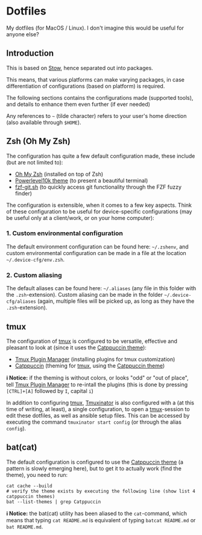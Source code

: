 # Dotfiles

My dotfiles (for MacOS / Linux). I don't imagine this would be useful for anyone else?

## Introduction

This is based on [Stow](https://www.gnu.org/software/stow/manual/stow.html), hence separated out into packages.

This means, that various platforms can make varying packages, in case differentiation of configurations (based on platform) is required.

The following sections contains the configurations made (supported tools), and details to enhance them even further (if ever needed)

Any references to `~` (tilde character) refers to your user's home direction (also available through `$HOME`).

## Zsh (Oh My Zsh)

The configuration has quite a few default configuration made, these include (but are not limited to):

- [Oh My Zsh][oh-my-zsh] (installed on top of Zsh)
- [Powerlevel10k theme][powerlevel10k] (to present a beautiful terminal)
- [fzf-git.sh][fzf-git] (to quickly access git functionality through the FZF fuzzy finder)

The configuration is extensible, when it comes to a few key aspects. Think of these configuration to be useful for device-specific
configurations (may be useful only at a client/work, or on your home computer):

### 1. Custom environmental configuration

The default environment configuration can be found here: `~/.zshenv`, and custom environmental configuration can be made in a file
at the location `~/.device-cfg/env.zsh`.

### 2. Custom aliasing

The default aliases can be found here: `~/.aliases` (any file in this folder with the `.zsh`-extension). Custom aliasing can be made
in the folder `~/.device-cfg/aliases` (again, multiple files will be picked up, as long as they have the `.zsh`-extension).

## tmux

The configuration of [tmux] is configured to be versatile, effective and pleasant to look at 
(since it uses the [Catppuccin theme][catppuccin]):

- [Tmux Plugin Manager][tpm] (installing plugins for tmux customization)
- [Catppuccin][tmux-catppuccin] (theming for [tmux], using the [Catppuccin theme][catppuccin])

**ℹ️ Notice:** if the theming is without colors, or looks "odd" or "out of place", tell [Tmux Plugin Manager][tpm] to re-intall the 
plugins (this is done by pressing `[CTRL]+[A]` followed by `I`, capital `i`)

In addition to configuring [tmux], [Tmuxinator][tmuxinator] is also configured with a (at this time of writing, at least), a single
configuration, to open a [tmux]-session to edit these dotfiles, as well as ansible setup files. This can be accessed by executing
the command `tmuxinator start config` (or through the alias `config`).

## bat(cat)

The default configuration is configured to use the [Catppuccin theme][catppuccin] (a pattern is slowly emerging here), but to get it to 
actually work (find the theme), you need to run:

```
cat cache --build
# verify the theme exists by executing the following line (show list 4 catppuccin themes)
bat --list-themes | grep Catppuccin
```

**ℹ️ Notice:** the bat(cat) utility has been aliased to the `cat`-command, which means that typing `cat README.md` is equivalent of
typing `batcat README.md` or `bat README.md`.

<!-- Links -->
[oh-my-zsh]: https://ohmyz.sh/
[powerlevel10k]: https://github.com/romkatv/powerlevel10k
[fzf-git]: https://github.com/junegunn/fzf-git.sh
[tmux]: https://github.com/tmux/tmux
[catppuccin]: https://catppuccin.com/
[tpm]: https://github.com/tmux-plugins/tpm
[tmux-catppuccin]: https://github.com/catppuccin/tmux
[tmuxinator]: https://github.com/tmuxinator/tmuxinator